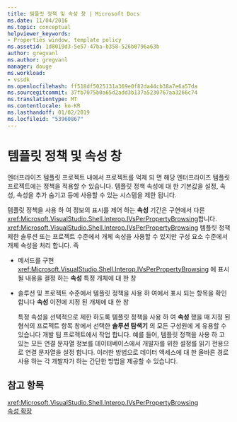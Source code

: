 ```yaml
---
title: 템플릿 정책 및 속성 창 | Microsoft Docs
ms.date: 11/04/2016
ms.topic: conceptual
helpviewer_keywords:
- Properties window, template policy
ms.assetid: 1d8019d3-5e57-47ba-b358-526b0796a63b
author: gregvanl
ms.author: gregvanl
manager: douge
ms.workload:
- vssdk
ms.openlocfilehash: ff518df5025131a369e0f82da44cb38a7e6a57da
ms.sourcegitcommit: 37fb7075b0a65d2add3b137a5230767aa3266c74
ms.translationtype: MT
ms.contentlocale: ko-KR
ms.lasthandoff: 01/02/2019
ms.locfileid: "53960867"
---
```

# <a name="template-policy-and-the-properties-window"></a>템플릿 정책 및 속성 창
엔터프라이즈 템플릿 프로젝트 내에서 프로젝트를 억제 되 면 해당 엔터프라이즈 템플릿 프로젝트에는 정책을 적용할 수 있습니다. 템플릿 정책 속성에 대 한 기본값을 설정, 속성, 속성을 추가 숨기고 등에 사용할 수 있는 시스템을 제한 됩니다.  
  
 템플릿 정책을 사용 하 여 정보의 표시를 제어 하는 **속성** 기간은 구현에서 다른 <xref:Microsoft.VisualStudio.Shell.Interop.IVsPerPropertyBrowsing>합니다. <xref:Microsoft.VisualStudio.Shell.Interop.IVsPerPropertyBrowsing> 템플릿 정책 제한 솔루션 또는 프로젝트 수준에서 개체 속성을 사용할 수 있지만 구성 요소 수준에서 개체 속성을 처리 합니다. 즉  
  
- 메서드를 구현 <xref:Microsoft.VisualStudio.Shell.Interop.IVsPerPropertyBrowsing> 에 표시 될 내용을 결정 하는 **속성** 특정 개체에 대 한 창  
  
- 솔루션 및 프로젝트 수준에서 템플릿 정책을 사용 하 여에서 표시 되는 항목을 확인 합니다 **속성** 이전에 지정 된 개체에 대 한 창  
  
  특정 속성을 선택적으로 제한 하도록 템플릿 정책을 사용 하 여 **속성** 했을 때 지정 된 형식의 프로젝트 항목 창에서 선택한 **솔루션 탐색기** 의 모든 구성원에 게 유용할 수 있습니다 개발 팀 프로젝트에서 작업 합니다. 예를 들어, 템플릿 정책을 사용 하 고 있는 모든 연결 문자열 정보를 데이터베이스에서 개발자를 위한 설정를 읽기 전용으로 연결 문자열을 설정 합니다. 이러한 방법으로 데이터 액세스에 대 한 올바른 경로 사용 하는 각 개발자가 하는 간단한 방법을 제공할 수 있습니다.  
  
## <a name="see-also"></a>참고 항목  
 <xref:Microsoft.VisualStudio.Shell.Interop.IVsPerPropertyBrowsing>   
 [속성 확장](../../extensibility/internals/extending-properties.md)